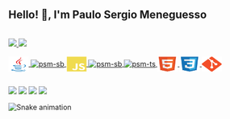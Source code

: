 ## Hello! 👋, I'm Paulo Sergio Meneguesso

</br>

 <div>
  <a href="https://github.com/Paulosmj">
  <img height="180em" src="https://github-readme-stats.vercel.app/api?username=Paulosmj&show_icons=true&theme=dracula&include_all_commits=true&count_private=true"/>
  <img height="180em" src="https://github-readme-stats.vercel.app/api/top-langs/?username=Paulosmj&layout=compact&langs_count=7&theme=dracula"/>
</div>
 
<div style="display: inline_block"><br>
  <img align="center" alt="psm-Java" height="30" width="40" src="https://raw.githubusercontent.com/devicons/devicon/master/icons/java/java-original.svg">
  <img align="center" alt="psm-sb" height="30" width="40" src="https://cdn.jsdelivr.net/gh/devicons/devicon/icons/spring/spring-original.svg">
  <img align="center" alt="psm-sb" height="30" width="40" src="https://raw.githubusercontent.com/devicons/devicon/master/icons/javascript/javascript-plain.svg">
  <img align="center" alt="psm-sb" height="30" width="40" src="https://cdn.jsdelivr.net/gh/devicons/devicon/icons/react/react-original.svg">
  <img align="center" alt="psm-ts" height="30" width="40" src="https://cdn.jsdelivr.net/gh/devicons/devicon/icons/typescript/typescript-original.svg">
  <img align="center" alt="psm-HTML" height="30" width="40" src="https://raw.githubusercontent.com/devicons/devicon/master/icons/html5/html5-original.svg">
  <img align="center" alt="psm-CSS" height="30" width="40" src="https://raw.githubusercontent.com/devicons/devicon/master/icons/css3/css3-original.svg">
  <img align="center" alt="psm-Git" height="30" width="40" src="https://raw.githubusercontent.com/devicons/devicon/master/icons/git/git-original.svg">
  
  </div>
  
  ##
  
  <div> 
  
  <a href="https://instagram.com/psmeneguesso" target="_blank"><img src="https://img.shields.io/badge/-Instagram-%23E4405F?style=for-the-badge&logo=instagram&logoColor=white" target="_blank"></a>
 	<a href="https://discord.gg/C3m4QAXy" target="_blank"><img src="https://img.shields.io/badge/Discord-7289DA?style=for-the-badge&logo=discord&logoColor=white" target="_blank"></a> 
  <a href ="mailto:psmeneguesso@hotmail.com"><img src="https://img.shields.io/badge/Gmail-D14836?style=for-the-badge&logo=gmail&logoColor=white" target="_blank"></a>
  <a href="https://www.linkedin.com/in/paulo-s-meneguesso-0889a9208/" target="_blank"><img src="https://img.shields.io/badge/-LinkedIn-%230077B5?style=for-the-badge&logo=linkedin&logoColor=white" target="_blank"></a> 
   
    
  
 
</div>

 ![Snake animation](https://github.com/Paulosmj/Paulosmj/blob/output/github-contribution-grid-snake.svg)
